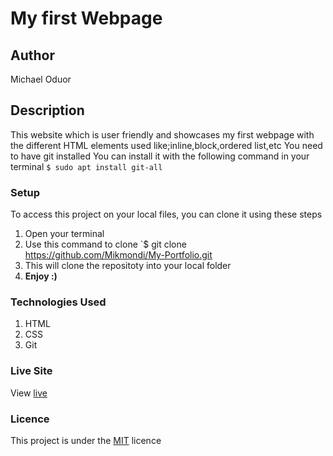 # My first Webpage
## Author
Michael Oduor
## Description
This website which is user friendly and showcases my first webpage with the different HTML elements used like;inline,block,ordered list,etc
You need to have git installed
You can install it with the following command in your terminal
`$ sudo apt install git-all`
### Setup
To access this project on your local files, you can clone it using these steps
1. Open your terminal
1. Use this command to clone `$ git clone https://github.com/Mikmondi/My-Portfolio.git
1. This will clone the repositoty into your local folder
1. __Enjoy :)__
### Technologies Used
1. HTML
1. CSS
1. Git
### Live Site
View [live](https://mikmondi.github.io/My-Portfolio/)
### Licence
This project is under the  [MIT](LICENSE) licence

